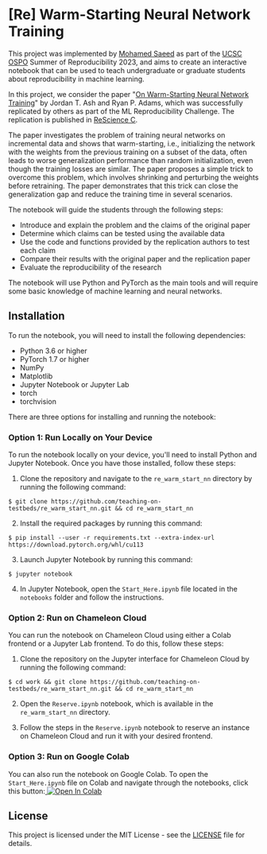 # [Re] Warm-Starting Neural Network Training

This project was implemented by [Mohamed Saeed](https://github.com/mohammed183) as part of the [UCSC OSPO](https://ospo.ucsc.edu/) Summer of Reproducibility 2023, and aims to create an interactive notebook that can be used to teach undergraduate or graduate students about reproducibility in machine learning.

In this project, we consider the paper "[On Warm-Starting Neural Network Training](https://arxiv.org/abs/1910.08475)" by Jordan T. Ash and Ryan P. Adams, which was successfully replicated by others as part of the ML Reproducibility Challenge. The replication is published in [ReScience C](https://rescience.github.io/bibliography/Kireev_2021.html).

The paper investigates the problem of training neural networks on incremental data and shows that warm-starting, i.e., initializing the network with the weights from the previous training on a subset of the data, often leads to worse generalization performance than random initialization, even though the training losses are similar. The paper proposes a simple trick to overcome this problem, which involves shrinking and perturbing the weights before retraining. The paper demonstrates that this trick can close the generalization gap and reduce the training time in several scenarios.

The notebook will guide the students through the following steps:

- Introduce and explain the problem and the claims of the original paper
- Determine which claims can be tested using the available data
- Use the code and functions provided by the replication authors to test each claim
- Compare their results with the original paper and the replication paper
- Evaluate the reproducibility of the research

The notebook will use Python and PyTorch as the main tools and will require some basic knowledge of machine learning and neural networks.

## Installation

To run the notebook, you will need to install the following dependencies:

- Python 3.6 or higher
- PyTorch 1.7 or higher
- NumPy
- Matplotlib
- Jupyter Notebook or Jupyter Lab
- torch
- torchvision

There are three options for installing and running the notebook:

### Option 1: Run Locally on Your Device

To run the notebook locally on your device, you'll need to install Python and Jupyter Notebook. Once you have those installed, follow these steps:

1. Clone the repository and navigate to the `re_warm_start_nn` directory by running the following command:

```
$ git clone https://github.com/teaching-on-testbeds/re_warm_start_nn.git && cd re_warm_start_nn
```

2. Install the required packages by running this command:
```
$ pip install --user -r requirements.txt --extra-index-url https://download.pytorch.org/whl/cu113
```

3. Launch Jupyter Notebook by running this command:
```
$ jupyter notebook
```

4. In Jupyter Notebook, open the `Start_Here.ipynb` file located in the `notebooks` folder and follow the instructions.


### Option 2: Run on Chameleon Cloud

You can run the notebook on Chameleon Cloud using either a Colab frontend or a Jupyter Lab frontend. To do this, follow these steps:

1. Clone the repository on the Jupyter interface for Chameleon Cloud by running the following command:
```
$ cd work && git clone https://github.com/teaching-on-testbeds/re_warm_start_nn.git && cd re_warm_start_nn
```

2. Open the `Reserve.ipynb` notebook, which is available in the `re_warm_start_nn` directory.

3. Follow the steps in the `Reserve.ipynb` notebook to reserve an instance on Chameleon Cloud and run it with your desired frontend.


### Option 3: Run on Google Colab

You can also run the notebook on Google Colab. To open the `Start_Here.ipynb` file on Colab and navigate through the notebooks, click this button:<a target="_blank" href="https://colab.research.google.com/github/teaching-on-testbeds/re_warm_start_nn/blob/main/Start_Here.ipynb">
  <img src="https://colab.research.google.com/assets/colab-badge.svg" alt="Open In Colab"/>
</a>

## License

This project is licensed under the MIT License - see the [LICENSE](LICENSE) file for details.

